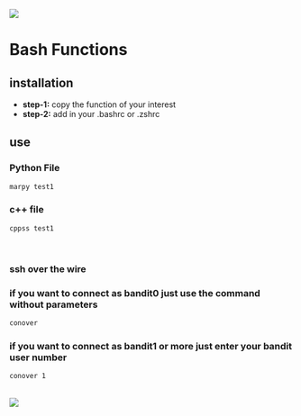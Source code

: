 <img src="https://user-images.githubusercontent.com/73097560/115834477-dbab4500-a447-11eb-908a-139a6edaec5c.gif"><br>
# Bash Functions 
## installation
* **step-1:** copy the function of your interest
* **step-2:** add in your .bashrc or .zshrc

## use

### Python File
```bash
marpy test1
```

### c++ file
```bash
cppss test1
```
<br>

### ssh over the wire

### if you want to connect as bandit0 just use the command without parameters
```bash
conover
```

### if you want to connect as bandit1 or more just enter your bandit user number
```bash
conover 1
```
<br>
<img src="https://user-images.githubusercontent.com/73097560/115834477-dbab4500-a447-11eb-908a-139a6edaec5c.gif"><br><br>
